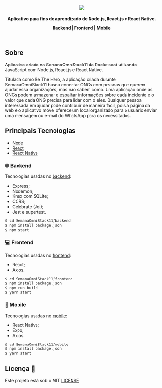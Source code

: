 <h1 align="center">
  <img src="https://user-images.githubusercontent.com/17556736/80210877-eb146a00-860a-11ea-9459-65540c0a7187.png" float="center"/>
</h1>
 <p align="center">
  <strong align="center">Aplicativo para fins de aprendizado de Node.js, React.js e React Native.</strong>
</p>
<p align="center">
  <strong align="center">Backend  |  Frontend  |  Mobile</strong>
</p>
<br>

## Sobre 
Aplicativo criado na SemanaOmniStack11 da Rocketseat utlizando JavaScript com Node.js, React.js e React Native.

Titulada como Be The Hero, a aplicação criada durante SemanaOmniStack11 busca conectar ONGs com pessoas que querem ajudar essa organizações, mas não sabem como.
Uma aplicação onde as ONGs podem armazenar e espalhar informações sobre cada incidente e o valor que cada ONG precisa para lidar com o eles. Qualquer pessoa interessada em ajudar pode contribuir de maneira fácil, pois a página da web e o aplicativo móvel oferece um local organizado para o usuário enviar uma mensagem ou e-mail do WhatsApp para os necessitados.

## Principais Tecnologias
- [Node](https://nodejs.org/en/)
- [React](https://reactjs.org/)
- [React Native](https://reactnative.dev/)

### 🌐 Backend
Tecnologias usadas no [backend](https://github.com/marcelogumercinocosta/SemanaOmniStack11/tree/master/backend):
  - Express;
  - Nodemon;
  - Knex com SQLite;
  - CORS;
  - Celebrate (Joi);
  - Jest e supertest.

```bash
$ cd SemanaOmniStack11/backend
$ npm install package.json
$ npm start
```

### 💻 Frontend
Tecnologias usadas no [frontend](https://github.com/marcelogumercinocosta/SemanaOmniStack11/tree/master/frontend):
- React;
- Axios.

```bash
$ cd SemanaOmniStack11/frontend
$ npm install package.json
$ npm run build
$ yarn start
```

### 📱 Mobile
Tecnologias usadas no [mobile](https://github.com/marcelogumercinocosta/SemanaOmniStack11/tree/master/mobile):
- React Native;
- Expo;
- Axios.

```bash
$ cd SemanaOmniStack11/mobile
$ npm install package.json
$ yarn start
```

## Licença 📝 
Este projeto está sob o MIT [LICENSE](https://github.com/marcelogumercinocosta/SemanaOmniStack11/tree/master/LICENSE)



